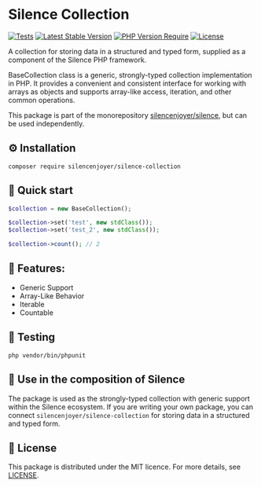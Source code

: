 # Silence Collection

[![Tests](https://github.com/silencenjoyer/silence-collection/actions/workflows/tests.yml/badge.svg)](https://github.com/silencenjoyer/silence-collection/actions/workflows/tests.yml)
[![Latest Stable Version](https://img.shields.io/packagist/v/silencenjoyer/silence-collection.svg)](https://packagist.org/packages/silencenjoyer/silence-collection)
[![PHP Version Require](https://img.shields.io/packagist/php-v/silencenjoyer/silence-collection.svg)](https://packagist.org/packages/silencenjoyer/silence-collection)
[![License](https://img.shields.io/github/license/silencenjoyer/silence-collection)](LICENSE)

A collection for storing data in a structured and typed form, supplied as a component of the Silence PHP framework.

BaseCollection class is a generic, strongly-typed collection implementation in PHP.
It provides a convenient and consistent interface for working with arrays as objects and supports array-like access, iteration, and other common operations.

This package is part of the monorepository [silencenjoyer/silence](https://github.com/silencenjoyer/silence), but can be used independently.

## ⚙️ Installation

``
composer require silencenjoyer/silence-collection
``

## 🚀 Quick start

```php
$collection = new BaseCollection();

$collection->set('test', new stdClass());
$collection->set('test_2', new stdClass());

$collection->count(); // 2
```

## 🧱 Features:
- Generic Support
- Array-Like Behavior
- Iterable
- Countable

## 🧪 Testing
``
php vendor/bin/phpunit
``

## 🧩 Use in the composition of Silence
The package is used as the strongly-typed collection with generic support within the Silence ecosystem. 
If you are writing your own package, you can connect ``silencenjoyer/silence-collection`` for storing data in a structured and typed form.

## 📄 License
This package is distributed under the MIT licence. For more details, see [LICENSE](LICENSE).
